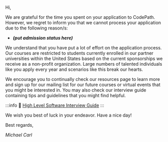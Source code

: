 Hi,

We are grateful for the time you spent on your application to CodePath. However, we regret to inform you that we cannot process your application due to the following reason/s:

- ***(put admission status here)*** 

We understand that you have put a lot of effort on the application process. Our courses are restricted to students currently enrolled in our partner universities within the United States based on the current sponsorships we receive as a non-profit organization. Large numbers of talented individuals like you apply every year and scenarios like this break our hearts.

We encourage you to continually check our resources page to learn more and sign up for our mailing list for our future courses or virtual events that you might be interested in. You may also check our interview guide containing tips and guidelines that you might find helpful.

:::info
:pushpin: [High Level Software Interview Guide](https://hackmd.io/@nesquena/HJN9k17sm?type=view)
:::

We wish you best of luck in your endeavor. Have a nice day!

Best regards,

*Michael Carl*
